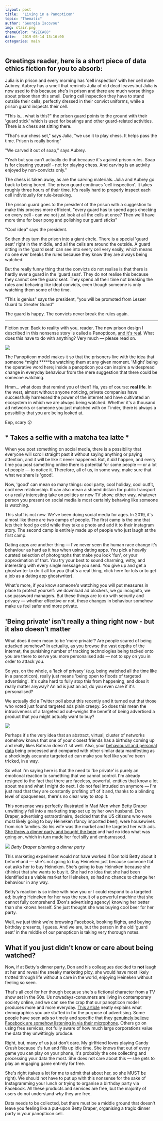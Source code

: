 ```yaml
---
layout: post
title:  "Living in a Panopticon"
topic: "Thematic"
author: "Georgia Iacovou"
img: stair.png
themeColor: "#2ECA88"
date:   2019-05-14 13:16:00
categories: main
---
```


## Greetings reader, here is a short piece of data ethics fiction for you to absorb:

Julia is in prison and every morning has 'cell inspection' with her cell mate Aubrey. Aubrey has a smell that reminds Julia of old dead leaves but Julia is now used to this because she's in prison and there are much worse things about prison than this smell. During cell inspection they have to stand outside their cells, perfectly dressed in their convict uniforms, while a prison guard inspects their cell.

"This is... what is this?" the prison guard points to the ground with their 'guard stick' which is used for beatings and other guard-related activities. There is a chess set sitting there.

"That's our chess set," says Julia, "we use it to play chess. It helps pass the time. Prison is really boring"

"We carved it out of soap," says Aubrey.

"Yeah but you can't actually do that because it's against prison rules. Soap is for cleaning yourself - not for playing chess. And carving is an activity enjoyed by non-convicts only."

The chess is taken away, as are the carving materials. Julia and Aubrey go back to being bored. The prison guard continues 'cell inspection'. It takes roughly three hours of their time. It's really hard to properly inspect each cell individually for rule-breaking.

The prison guard goes to the president of the prison with a suggestion to make this process more efficient, "every guard has to spend ages checking on every cell - can we not just look at all the cells at once? Then we'll have more time for beer pong and polishing our guard sticks"

"Cool idea" says the president.

So then they turn the prison into a giant circle. There is a special 'guard seat' right in the middle, and all the cells are around the outside. A guard sitting in the 'guard seat' can see into every cell very easily, which means no one ever breaks the rules because they know they are always being watched.

But the really funny thing that the convicts do not realise is that there is hardly ever a guard in the 'guard seat'. They do not realise this because they cannot see the guard seat. They spend all their time not breaking the rules and behaving like ideal convicts, even though someone is only watching them some of the time.

"This is genius" says the president, "you will be promoted from Lesser Guard to Greater Guard"

The guard is happy. The convicts never break the rules again.

---

Fiction over. Back to reality with you, reader. The new prison design I described in this nonsense story is called a Panopticon, [and it's real](https://en.m.wikipedia.org/wiki/Presidio_Modelo). What does this have to do with anything? Very much — please read on.

![](/images/panopticon.jpg)

The Panopticon model makes it so that the prisoners live with the idea that someone *might *****be watching them at any given moment. 'Might' being the operative word here; inside a panopticon you can inspire a widespread change in everyday behaviour from the mere suggestion that there could be someone watching.

Hmm... what does that remind you of then? Ha, yes of course: **real life**. In the west, almost without anyone noticing, private companies have successfully harnessed the power of the internet and have cultivated an ecosystem in which we are always being watched. Whether it's a thousand ad networks or someone you just matched with on Tinder, there is always a possibility that you are being looked at.

Eep, scary 😮

## * Takes a selfie with a matcha tea latte *

When you post something on social media, there is a possibility that everyone will scroll straight past it without saying anything or paying attention, and it will be like it never happened. But, it *did* happen, and every time you post something online there is potential for some people — or a lot of people — to notice it. Therefore, all of us, in some way, make sure that what we share is 'good'.

Now, 'good' can mean so many things: cool party, cool holiday, cool outfit, cool new relationship. It can also mean a shared distain for public transport or a really interesting take on politics or new TV show; either way, whatever person you present on social media is most certainly behaving like someone is watching.

This stuff is not new. We've been doing social media for ages. In 2019, it's almost like there are two camps of people. The first camp is the one that lets their food go cold while they take a photo and add it to their instagram story. The second camp is entirely made up of people who just laugh at the first camp.

Dating apps are another thing — I've never seen the human race change it's behaviour as hard as it has when using dating apps. You pick a heavily curated selection of photographs that make you look 'fun', or your approximation of that. You try your best to sound charming, witty, and interesting with every single message you send. You give up and get a ghostwriter to do it all for you (that's a real thing, click here for lols or to get a job as a dating app ghostwriter).

What's more, if you know someone's watching you will put measures in place to protect yourself: we download ad blockers, we go incognito, we use password managers. But these things are to do with security and privacy — whether effective or not, these changes in behaviour somehow make us feel safer and more private.

## 'Being private' isn't really a thing right now - but it also doesn't matter

What does it even mean to be 'more private'? Are people scared of being attacked somehow? In actuality, as you browse the vast depths of the internet, the punishing number of tracking technologies being tacked onto you are there to serve you more personalised ads — not to spy on you in order to attack you.

So yes, on the whole, a 'lack of privacy' (e.g. being watched all the time like in a panopticon), really just means 'being open to floods of targeted advertising'. It's quite hard to fully stop this from happening, and does it really matter anyway? An ad is just an ad, do you even care if it's personalised? 

We actually did a Twitter poll about this recently and it turned out that those who voted just found targeted ads plain creepy. So does this mean the intrusiveness of a targeted ad out-weighs the benefit of being advertised a product that you might actually want to buy?

![](/images/twitterpoll.jpg)

Perhaps it's the very idea that an abstract, virtual, cluster of networks somehow knows that one of your closest friends has a birthday coming up and really likes Batman doesn't sit well. Also, your [behavioural and personal data](https://blog.metomic.io/main/2019/04/16/your-data-does-not-exist.html) being processed and compared with other similar data manifesting as a shockingly accurate targeted ad can make you feel like you've been tricked, in a way.

So what I'm saying here is that the need to 'be private' is purely an emotional reaction to something that we cannot control. I'm already resigned to the fact that there are faceless, powerful, entities that know a lot about me and what I might do next. I do not feel intruded on anymore — I'm just mad that they are constantly profiting off of it and, thanks to a blinding level of opaqueness, there's no clear way to stop it.

This nonsense was perfectly illustrated in Mad Men when Betty Draper unwittingly fell into a marketing trap set up by her own husband. Don Draper, advertising extraordinaire, decided that the US citizens who were most likely going to buy Heineken (fancy imported beer), were housewives from rich families. So his wife was the market and he targeted her with ads. [She threw a dinner party and bought the beer](https://www.youtube.com/watch?v=deXGXYJo4-0) and had no idea what was going on, which in turn made her feel silly and embarrassed.

![](/images/betty.jpg)
*Betty Draper planning a dinner party*

This marketing experiment would not have worked if Don told Betty about it beforehand — she's not going to buy Heineken just because someone flat out asks her to buy Heineken. She's going to buy Heineken because she (thinks) that *she* wants to buy it. She had no idea that she had been identified as a viable market for Heineken, so had no chance to change her behaviour in any way.

Betty's reaction is so inline with how you or I could respond to a targeted ad; buying Heineken for her was the result of a powerful machine that she cannot fully comprehend (Don's advertising agency) knowing her better than she knows herself. She just thought she was buying cool beer for her party. 

Well, *we* just think we're browsing Facebook, booking flights, and buying birthday presents, I guess. And we are, but the person in the old 'guard seat' in the middle of our panopticon is taking very thorough notes.

## What if you just didn't know or care about being watched?

Now, if at Betty's dinner party, Don and his colleagues decided to **not** laugh at her and reveal the sneaky marketing ploy, she would have most likely trotted through life without a care in the world, enjoying Heineken without feeling so seen.

That's all cool for her though because she's a fictional character from a TV show set in the 60s. Us nowadays-consumers are living in contemporary society online, and we can see the crap that our panopticon model produces more and more everyday. [This article](https://www.nytimes.com/interactive/2019/04/30/opinion/privacy-targeted-advertising.html) neatly explains what demographics you are stuffed in for the purpose of advertising. Some people have seen ads so timely and specific that they [genuinely believe Facebook are somehow listening in via their microphone](https://gimletmedia.com/shows/reply-all/z3hlwr/109-is-facebook-spying-on-you). Others go on using free services, not fully aware of how much large corporations value the data they unwittingly produce.

Right, but, many of us just don't care. My girlfriend loves playing Candy Crush because it's fun and fills up idle time. She knows that out of every game you can play on your phone, it's probably the one collecting and processing your data the most. She does not care about this — she gets to play an engaging game entirely for free.

She's right (takes a lot for me to admit that about her, so she MUST be right). We should not have to put up with this nonsense for the sake of Instagramming your lunch or trying to organise a birthday party via Facebook.  All these products and services are free, but the majority of users do not understand *why* they are free.

Data needs to be collected, but there must be a middle ground that doesn't leave you feeling like a put-upon Betty Draper, organising a tragic dinner party in your panopticon cell.